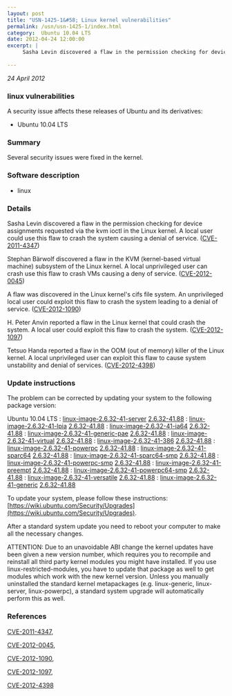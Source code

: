 ```yaml
---
layout: post
title: "USN-1425-1&#58; Linux kernel vulnerabilities"
permalink: /usn/usn-1425-1/index.html
category:  Ubuntu 10.04 LTS
date: 2012-04-24 12:00:00
excerpt: |
     Sasha Levin discovered a flaw in the permission checking for device assignments requested via the kvm ioctl in the Linux kernel. A local user could use this flaw to crash the system causing a denial of service. ([CVE-2011-4347](http://people.ubuntu.com/~ubuntu-security/cve/CVE-2011-4347))
    
--- 
```

 
 

*24 April 2012*

### linux vulnerabilities

A security issue affects these releases of Ubuntu and its derivatives:

* Ubuntu 10.04 LTS

### Summary

Several security issues were fixed in the kernel. 

### Software description

* linux 

### Details

 Sasha Levin discovered a flaw in the permission checking for device assignments requested via the kvm ioctl in the Linux kernel. A local user could use this flaw to crash the system causing a denial of service. ([CVE-2011-4347](http://people.ubuntu.com/~ubuntu-security/cve/CVE-2011-4347))

Stephan Bärwolf discovered a flaw in the KVM (kernel-based virtual machine) subsystem of the Linux kernel. A local unprivileged user can crash use this flaw to crash VMs causing a deny of service. ([CVE-2012-0045](http://people.ubuntu.com/~ubuntu-security/cve/CVE-2012-0045))

A flaw was discovered in the Linux kernel&#39;s cifs file system. An unprivileged local user could exploit this flaw to crash the system leading to a denial of service. ([CVE-2012-1090](http://people.ubuntu.com/~ubuntu-security/cve/CVE-2012-1090))

H. Peter Anvin reported a flaw in the Linux kernel that could crash the system. A local user could exploit this flaw to crash the system. ([CVE-2012-1097](http://people.ubuntu.com/~ubuntu-security/cve/CVE-2012-1097))

Tetsuo Handa reported a flaw in the OOM (out of memory) killer of the Linux kernel. A local unprivileged user can exploit this flaw to cause system unstability and denial of services. ([CVE-2012-4398](http://people.ubuntu.com/~ubuntu-security/cve/CVE-2012-4398)) 

### Update instructions

The problem can be corrected by updating your system to the following package version:

Ubuntu 10.04 LTS
 : [linux-image-2.6.32-41-server](https://launchpad.net/ubuntu/+source/linux) <span> [2.6.32-41.88](https://launchpad.net/ubuntu/+source/linux/2.6.32-41.88) </span> 
 : [linux-image-2.6.32-41-lpia](https://launchpad.net/ubuntu/+source/linux) <span> [2.6.32-41.88](https://launchpad.net/ubuntu/+source/linux/2.6.32-41.88) </span> 
 : [linux-image-2.6.32-41-ia64](https://launchpad.net/ubuntu/+source/linux) <span> [2.6.32-41.88](https://launchpad.net/ubuntu/+source/linux/2.6.32-41.88) </span> 
 : [linux-image-2.6.32-41-generic-pae](https://launchpad.net/ubuntu/+source/linux) <span> [2.6.32-41.88](https://launchpad.net/ubuntu/+source/linux/2.6.32-41.88) </span> 
 : [linux-image-2.6.32-41-virtual](https://launchpad.net/ubuntu/+source/linux) <span> [2.6.32-41.88](https://launchpad.net/ubuntu/+source/linux/2.6.32-41.88) </span> 
 : [linux-image-2.6.32-41-386](https://launchpad.net/ubuntu/+source/linux) <span> [2.6.32-41.88](https://launchpad.net/ubuntu/+source/linux/2.6.32-41.88) </span> 
 : [linux-image-2.6.32-41-powerpc](https://launchpad.net/ubuntu/+source/linux) <span> [2.6.32-41.88](https://launchpad.net/ubuntu/+source/linux/2.6.32-41.88) </span> 
 : [linux-image-2.6.32-41-sparc64](https://launchpad.net/ubuntu/+source/linux) <span> [2.6.32-41.88](https://launchpad.net/ubuntu/+source/linux/2.6.32-41.88) </span> 
 : [linux-image-2.6.32-41-sparc64-smp](https://launchpad.net/ubuntu/+source/linux) <span> [2.6.32-41.88](https://launchpad.net/ubuntu/+source/linux/2.6.32-41.88) </span> 
 : [linux-image-2.6.32-41-powerpc-smp](https://launchpad.net/ubuntu/+source/linux) <span> [2.6.32-41.88](https://launchpad.net/ubuntu/+source/linux/2.6.32-41.88) </span> 
 : [linux-image-2.6.32-41-preempt](https://launchpad.net/ubuntu/+source/linux) <span> [2.6.32-41.88](https://launchpad.net/ubuntu/+source/linux/2.6.32-41.88) </span> 
 : [linux-image-2.6.32-41-powerpc64-smp](https://launchpad.net/ubuntu/+source/linux) <span> [2.6.32-41.88](https://launchpad.net/ubuntu/+source/linux/2.6.32-41.88) </span> 
 : [linux-image-2.6.32-41-versatile](https://launchpad.net/ubuntu/+source/linux) <span> [2.6.32-41.88](https://launchpad.net/ubuntu/+source/linux/2.6.32-41.88) </span> 
 : [linux-image-2.6.32-41-generic](https://launchpad.net/ubuntu/+source/linux) <span> [2.6.32-41.88](https://launchpad.net/ubuntu/+source/linux/2.6.32-41.88) </span> 

To update your system, please follow these instructions: [https://wiki.ubuntu.com/Security/Upgrades](https://wiki.ubuntu.com/Security/Upgrades).

After a standard system update you need to reboot your computer to make all the necessary changes.

ATTENTION: Due to an unavoidable ABI change the kernel updates have been given a new version number, which requires you to recompile and reinstall all third party kernel modules you might have installed. If you use linux-restricted-modules, you have to update that package as well to get modules which work with the new kernel version. Unless you manually uninstalled the standard kernel metapackages (e.g. linux-generic, linux-server, linux-powerpc), a standard system upgrade will automatically perform this as well. 

### References

 
 [CVE-2011-4347](http://people.ubuntu.com/~ubuntu-security/cve/CVE-2011-4347), 

 [CVE-2012-0045](http://people.ubuntu.com/~ubuntu-security/cve/CVE-2012-0045), 

 [CVE-2012-1090](http://people.ubuntu.com/~ubuntu-security/cve/CVE-2012-1090), 

 [CVE-2012-1097](http://people.ubuntu.com/~ubuntu-security/cve/CVE-2012-1097), 

 [CVE-2012-4398](http://people.ubuntu.com/~ubuntu-security/cve/CVE-2012-4398)
 


